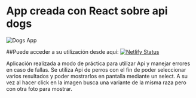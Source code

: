 # App creada con React sobre api dogs
![Dogs App](https://user-images.githubusercontent.com/78183135/132419345-fb7a0b00-a679-4df9-9a20-f7b7295ea168.gif)

##Puede acceder a su utilización desde aquí:
[![Netlify Status](https://api.netlify.com/api/v1/badges/e8fc892e-a881-4ff2-8579-0b1b89b187c8/deploy-status)](https://app.netlify.com/sites/dog-razas-api/deploys)

Aplicación realizada a modo de práctica para utilizar Api y manejar errores en caso de fallas. Se utiliza Api de perros con el fin de poder seleccionar varios resultados y poder mostrarlos en pantalla mediante un select. A su vez al hacer click en la imagen busca una variante de la misma raza pero con otra foto para mostrar.
